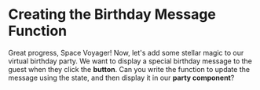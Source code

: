 # Creating the Birthday Message Function

Great progress, Space Voyager! Now, let's add some stellar magic to our virtual birthday party. We want to display a special birthday message to the guest when they click the **button**. Can you write the function to update the message using the state, and then display it in our **party component**?
